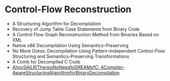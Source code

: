 # Control-Flow Reconstruction

- A Structuring Algorithm for Decompilation
- Recovery of Jump Table Case Statements from Binary Code
- A Control Flow Graph Reconstruction Method from Binaries Based on XML
- Native x86 Decompilation Using Semantics-Preserving 
- No More Gotos: Decompilation Using Pattern-Independent Control-Flow Structuring and Semantics-Preserving Transformations
- A Comb for Decompiled C Code
- [AhoySAILR!ThereisNoNeedtoDREAMofC: ACompiler-AwareStructuringAlgorithmforBinaryDecompilation](./sailr.md)
